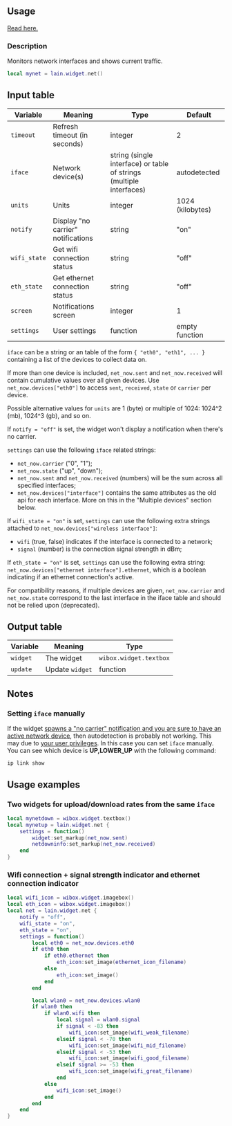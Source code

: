 ## Usage

[Read here.](https://github.com/lcpz/lain/wiki/Widgets#usage)

### Description

Monitors network interfaces and shows current traffic.

```lua
local mynet = lain.widget.net()
```

## Input table

Variable | Meaning | Type | Default
--- | --- | --- | ---
`timeout` | Refresh timeout (in seconds) | integer | 2
`iface` | Network device(s) | string (single interface) or table of strings (multiple interfaces) | autodetected
`units` | Units | integer | 1024 (kilobytes)
`notify` | Display "no carrier" notifications | string | "on"
`wifi_state` | Get wifi connection status | string | "off"
`eth_state` | Get ethernet connection status | string | "off"
`screen` | Notifications screen | integer | 1
`settings` | User settings | function | empty function

`iface` can be a string or an table of the form `{ "eth0", "eth1", ... }` containing a list of the devices to collect data on.

If more than one device is included, `net_now.sent` and `net_now.received` will contain cumulative values over all given devices.
Use `net_now.devices["eth0"]` to access `sent`, `received`, `state` or `carrier` per device.

Possible alternative values for `units` are 1 (byte) or multiple of 1024: 1024^2 (mb), 1024^3 (gb), and so on.

If `notify = "off"` is set, the widget won't display a notification when there's no carrier.

`settings` can use the following `iface` related strings:

- `net_now.carrier` ("0", "1");
- `net_now.state` ("up", "down");
- `net_now.sent` and `net_now.received` (numbers) will be the sum across all specified interfaces;
- `net_now.devices["interface"]` contains the same attributes as the old api for each interface. More on this in the "Multiple devices" section below.

If `wifi_state = "on"` is set, `settings` can use the following extra strings attached to `net_now.devices["wireless interface"]`:
- `wifi` (true, false) indicates if the interface is connected to a network;
- `signal` (number) is the connection signal strength in dBm;

If `eth_state = "on"` is set, `settings` can use the following extra string: `net_now.devices["ethernet interface"].ethernet`, which is a boolean indicating if an ethernet connection's active.

For compatibility reasons, if multiple devices are given, `net_now.carrier` and `net_now.state` correspond to the last interface in the iface table and should not be relied upon (deprecated).

## Output table

Variable | Meaning | Type
--- | --- | ---
`widget` | The widget | `wibox.widget.textbox`
`update` | Update `widget` | function

## Notes

### Setting `iface` manually

If the widget [spawns a "no carrier" notification and you are sure to have an active network device](https://github.com/lcpz/lain/issues/102), then autodetection is probably not working. This may due to [your user privileges](https://github.com/lcpz/lain/issues/102#issuecomment-246470526). In this case you can set `iface` manually. You can see which device is **UP,LOWER_UP** with the following command:

```shell
ip link show
```
## Usage examples
### Two widgets for upload/download rates from the same `iface`

```lua
local mynetdown = wibox.widget.textbox()
local mynetup = lain.widget.net {
    settings = function()
        widget:set_markup(net_now.sent)
        netdowninfo:set_markup(net_now.received)
    end
}
```
### Wifi connection + signal strength indicator and ethernet connection indicator
```lua
local wifi_icon = wibox.widget.imagebox()
local eth_icon = wibox.widget.imagebox()
local net = lain.widget.net {
    notify = "off",
    wifi_state = "on",
    eth_state = "on",
    settings = function()
        local eth0 = net_now.devices.eth0
        if eth0 then
            if eth0.ethernet then
                eth_icon:set_image(ethernet_icon_filename)
            else
                eth_icon:set_image()
            end
        end

        local wlan0 = net_now.devices.wlan0
        if wlan0 then
            if wlan0.wifi then
                local signal = wlan0.signal
                if signal < -83 then
                    wifi_icon:set_image(wifi_weak_filename)
                elseif signal < -70 then
                    wifi_icon:set_image(wifi_mid_filename)
                elseif signal < -53 then
                    wifi_icon:set_image(wifi_good_filename)
                elseif signal >= -53 then
                    wifi_icon:set_image(wifi_great_filename)
                end
            else
                wifi_icon:set_image()
            end
        end
    end
}
```
